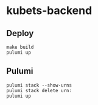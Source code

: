 # kubets-backend

## Deploy

```shell
make build
pulumi up
```

## Pulumi

```shell
pulumi stack --show-urns
pulumi stack delete urn:
pulumi up
```